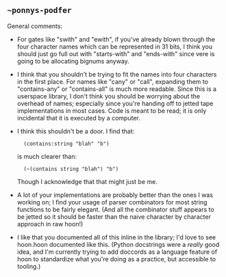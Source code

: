 ## `~ponnys-podfer`
General comments:

* For gates like "swith" and "ewith", if you've already blown through the four character names which can be represented in 31 bits, I think you should just go full out with "starts-with" and "ends-with" since vere is going to be allocating bignums anyway.

* I think that you shouldn't be trying to fit the names into four characters in the first place. For names like "cany" or "call", expanding them to "contains-any" or "contains-all" is much more readable. Since this is a userspace library, I don't think you should be worrying about the overhead of names; especially since you're handing off to jetted tape implementations in most cases. Code is meant to be read; it is only incidental that it is executed by a computer.

* I think this shouldn't be a door. I find that:

        (contains:string "blah" "b")

    is much clearer than:

        (~(contains string "blah") "b")

    Though I acknowledge that that might just be me.

* A lot of your implementations are probably better than the ones I was working on; I find your usage of parser combinators for most string functions to be fairly elegant. (And all the combinator stuff appears to be jetted so it should be faster than the naive character by character approach in raw hoon!)

* I like that you documented all of this inline in the library; I'd love to see hoon.hoon documented like this. (Python docstrings were a _really_ good idea, and I'm currently trying to add doccords as a language feature of hoon to standardize what you're doing as a practice, but accessible to tooling.)